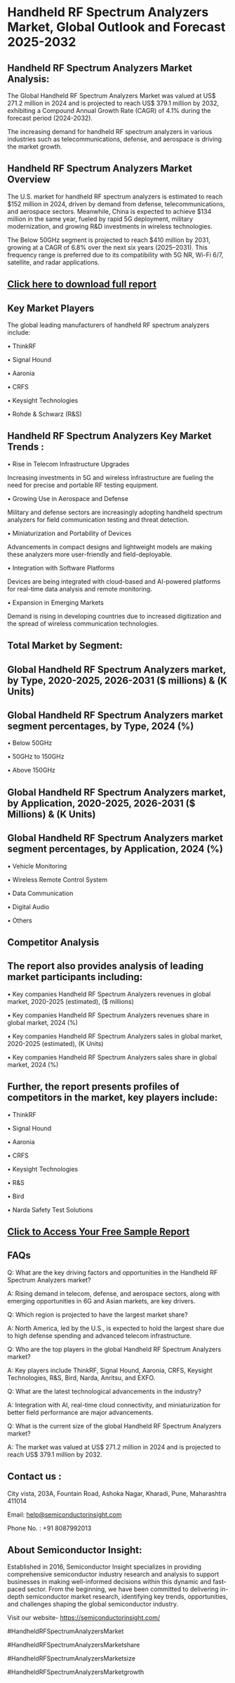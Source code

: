 Handheld RF Spectrum Analyzers Market, Global Outlook and Forecast 2025-2032
=
Handheld RF Spectrum Analyzers Market Analysis:
-
The Global Handheld RF Spectrum Analyzers Market was valued at US$ 271.2 million in 2024 and is projected to reach US$ 379.1 million by 2032, exhibiting a Compound Annual Growth Rate (CAGR) of 4.1% during the forecast period (2024-2032).

The increasing demand for handheld RF spectrum analyzers in various industries such as telecommunications, defense, and aerospace is driving the market growth.

Handheld RF Spectrum Analyzers Market Overview
-
The U.S. market for handheld RF spectrum analyzers is estimated to reach $152 million in 2024, driven by demand from defense, telecommunications, and aerospace sectors. Meanwhile, China is expected to achieve $134 million in the same year, fueled by rapid 5G deployment, military modernization, and growing R&D investments in wireless technologies.

The Below 50GHz segment is projected to reach $410 million by 2031, growing at a CAGR of 6.8% over the next six years (2025–2031). This frequency range is preferred due to its compatibility with 5G NR, Wi-Fi 6/7, satellite, and radar applications.

[Click here to download full report](https://semiconductorinsight.com/report/handheld-rf-spectrum-analyzers-market/)
-
Key Market Players
-
The global leading manufacturers of handheld RF spectrum analyzers include:

•	ThinkRF

•	Signal Hound

•	Aaronia

•	CRFS

•	Keysight Technologies

•	Rohde & Schwarz (R&S)

Handheld RF Spectrum Analyzers Key Market Trends  :
-
•	Rise in Telecom Infrastructure Upgrades

Increasing investments in 5G and wireless infrastructure are fueling the need for precise and portable RF testing equipment.

•	Growing Use in Aerospace and Defense

Military and defense sectors are increasingly adopting handheld spectrum analyzers for field communication testing and threat detection.

•	Miniaturization and Portability of Devices

Advancements in compact designs and lightweight models are making these analyzers more user-friendly and field-deployable.

•	Integration with Software Platforms

Devices are being integrated with cloud-based and AI-powered platforms for real-time data analysis and remote monitoring.

•	Expansion in Emerging Markets

Demand is rising in developing countries due to increased digitization and the spread of wireless communication technologies.

Total Market by Segment:
-
Global Handheld RF Spectrum Analyzers market, by Type, 2020-2025, 2026-2031 ($ millions) & (K Units)
-
Global Handheld RF Spectrum Analyzers market segment percentages, by Type, 2024 (%)
-
•	Below 50GHz

•	50GHz to 150GHz

•	Above 150GHz

Global Handheld RF Spectrum Analyzers market, by Application, 2020-2025, 2026-2031 ($ Millions) & (K Units)
-
Global Handheld RF Spectrum Analyzers market segment percentages, by Application, 2024 (%)
-
•	Vehicle Monitoring

•	Wireless Remote Control System

•	Data Communication

•	Digital Audio

•	Others

Competitor Analysis
-
The report also provides analysis of leading market participants including:
-
•	Key companies Handheld RF Spectrum Analyzers revenues in global market, 2020-2025 (estimated), ($ millions)

•	Key companies Handheld RF Spectrum Analyzers revenues share in global market, 2024 (%)

•	Key companies Handheld RF Spectrum Analyzers sales in global market, 2020-2025 (estimated), (K Units)

•	Key companies Handheld RF Spectrum Analyzers sales share in global market, 2024 (%)

Further, the report presents profiles of competitors in the market, key players include:
-
•	ThinkRF

•	Signal Hound

•	Aaronia

•	CRFS

•	Keysight Technologies

•	R&S

•	Bird

•	Narda Safety Test Solutions

[Click to Access Your Free Sample Report](https://semiconductorinsight.com/report/handheld-rf-spectrum-analyzers-market/)
-
FAQs
-
Q: What are the key driving factors and opportunities in the Handheld RF Spectrum Analyzers market?

A: Rising demand in telecom, defense, and aerospace sectors, along with emerging opportunities in 6G and Asian markets, are key drivers.

Q: Which region is projected to have the largest market share?

A: North America, led by the U.S., is expected to hold the largest share due to high defense spending and advanced telecom infrastructure.

Q: Who are the top players in the global Handheld RF Spectrum Analyzers market?

A: Key players include ThinkRF, Signal Hound, Aaronia, CRFS, Keysight Technologies, R&S, Bird, Narda, Anritsu, and EXFO.

Q: What are the latest technological advancements in the industry?

A: Integration with AI, real-time cloud connectivity, and miniaturization for better field performance are major advancements.

Q: What is the current size of the global Handheld RF Spectrum Analyzers market?

A: The market was valued at US$ 271.2 million in 2024 and is projected to reach US$ 379.1 million by 2032.

Contact us : 
-
City vista, 203A, Fountain Road, Ashoka Nagar, Kharadi, Pune, Maharashtra 411014

Email: help@semiconductorinsight.com

Phone No. : +91 8087992013

About Semiconductor Insight:
-
Established in 2016, Semiconductor Insight specializes in providing comprehensive semiconductor industry research and analysis to support businesses in making well-informed decisions within this dynamic and fast-paced sector. From the beginning, we have been committed to delivering in-depth semiconductor market research, identifying key trends, opportunities, and challenges shaping the global semiconductor industry.

Visit our website- https://semiconductorinsight.com/

#HandheldRFSpectrumAnalyzersMarket 

#HandheldRFSpectrumAnalyzersMarketshare

#HandheldRFSpectrumAnalyzersMarketsize

#HandheldRFSpectrumAnalyzersMarketgrowth 
 
 


